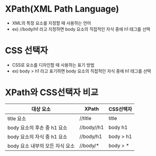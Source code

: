 # XPath(XML Path Language)
- XML의 특정 요소를 지정할 때 사용하는 언어
- ex) //body/h1 라고 지정하면 body 요소의 직접적인 자식 중에 h1 태그를 선택

# CSS 선택자
 - CSS로 요소를 디자인할 때 사용하는 표기 방법
 - ex) body > h1 라고 표기하면 body 요소의 직접적인 자식 중에 h1 태그를 선택

 # XPath와 CSS선택자 비교

대상 요소         | XPath| CSS선택자
------|---------|----------
title 요소 | //title | title
body 요소의 후손 중 h1 요소 | //body//h1 | body h1
body 요소의 자식 중 h1 요소 | //body/h1  | body > h1
body 요소 내부의 모든 자식 요소 | //body/* | body > *
